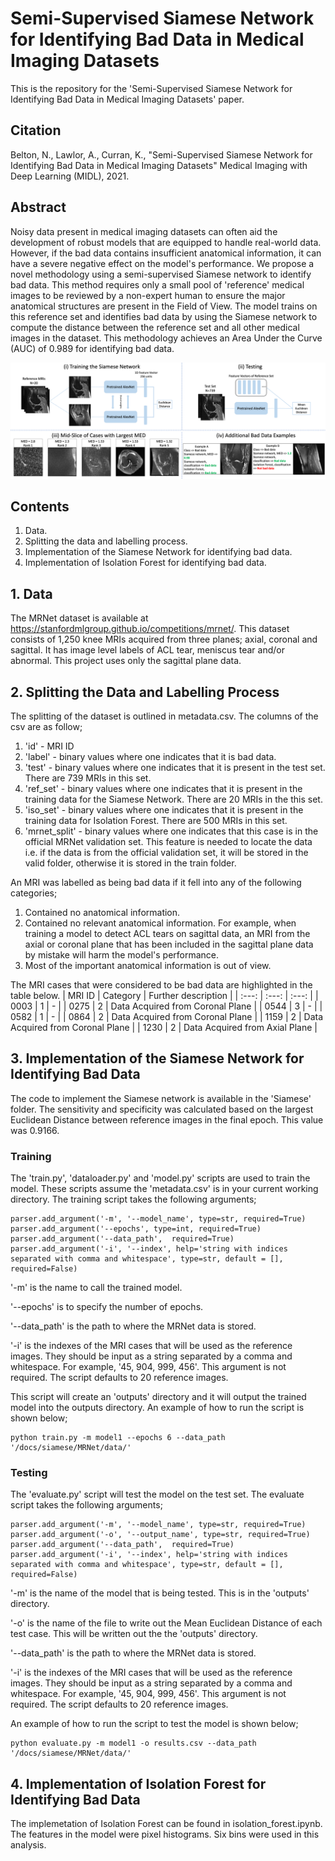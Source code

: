 # Semi-Supervised Siamese Network for Identifying Bad Data in Medical Imaging Datasets

This is the repository for the 'Semi-Supervised Siamese Network for Identifying Bad Data in Medical Imaging Datasets' paper.

## Citation 
Belton, N., Lawlor, A., Curran, K., "Semi-Supervised Siamese Network for Identifying Bad Data in Medical Imaging Datasets" Medical Imaging with Deep Learning (MIDL), 2021.

## Abstract
Noisy data present in medical imaging datasets can often aid the development of robust models that are equipped to handle real-world data. However, if the bad data contains insufficient anatomical information, it can have a severe negative effect on the model's performance. We propose a novel methodology using a semi-supervised Siamese network to identify bad data. This method requires only a small pool of 'reference' medical images to be reviewed by a non-expert human to ensure the major anatomical structures are present in the Field of View. The model trains on this reference set and identifies bad data by using the Siamese network to compute the distance between the reference set and all other medical images in the dataset. This methodology achieves an Area Under the Curve (AUC) of 0.989 for identifying bad data. 


![GitHub Logo](/Images/figure_paper.png)



## Contents
1. Data.
2. Splitting the data and labelling process.
3. Implementation of the Siamese Network for identifying bad data.
4. Implementation of Isolation Forest for identifying bad data.



## 1. Data
The MRNet dataset is available at https://stanfordmlgroup.github.io/competitions/mrnet/. This dataset consists of 1,250 knee MRIs acquired from three planes; axial, coronal and sagittal. It has image level labels of ACL tear, meniscus tear and/or abnormal. This project uses only the sagittal plane data.   


## 2. Splitting the Data and Labelling Process
The splitting of the dataset is outlined in metadata.csv. The columns of the csv are as follow;
1. 'id' - MRI ID
2. 'label' - binary values where one indicates that it is bad data.
3. 'test' - binary values where one indicates that it is present in the test set. There are 739 MRIs in this set.
4. 'ref_set' - binary values where one indicates that it is present in the training data for the Siamese Network. There are 20 MRIs in the this set.
5. 'iso_set' - binary values where one indicates that it is present in the training data for Isolation Forest. There are 500 MRIs in this set. 
6. 'mrnet_split' - binary values where one indicates that this case is in the official MRNet validation set. This feature is needed to locate the data i.e. if the data is from the official validation set, it will be stored in the valid folder, otherwise it is stored in the train folder.


An MRI was labelled as being bad data if it fell into any of the following categories;
1. Contained no anatomical information.
2. Contained no relevant anatomical information. For example, when training a model to detect ACL tears on sagittal data, an MRI from the axial or coronal plane that has been included in the sagittal plane data by mistake will harm the model's performance. 
3. Most of the important anatomical information is out of view.

The MRI cases that were considered to be bad data are highlighted in the table below.
| MRI ID | Category | Further description |
| :---: | :---: | :---: |
| 0003 | 1 | - |
| 0275 | 2 | Data Acquired from Coronal Plane |
| 0544 | 3 | - |
| 0582 | 1 | - |
| 0864 | 2 | Data Acquired from Coronal Plane |
| 1159 | 2 | Data Acquired from Coronal Plane |
| 1230 | 2 | Data Acquired from Axial Plane |

## 3. Implementation of the Siamese Network for Identifying Bad Data
The code to implement the Siamese network is available in the 'Siamese' folder. The sensitivity and specificity was calculated based on the largest Euclidean Distance between reference images in the final epoch. This value was 0.9166.


### Training
The 'train.py', 'dataloader.py' and 'model.py' scripts are used to train the model. These scripts assume the 'metadata.csv' is in your current working directory. The training script takes the following arguments;
```
parser.add_argument('-m', '--model_name', type=str, required=True)
parser.add_argument('--epochs', type=int, required=True)
parser.add_argument('--data_path',  required=True)
parser.add_argument('-i', '--index', help='string with indices separated with comma and whitespace', type=str, default = [], required=False)
```
'-m' is the name to call the trained model.

'--epochs' is to specify the number of epochs.

'--data_path' is the path to where the MRNet data is stored.

'-i' is the indexes of the MRI cases that will be used as the reference images. They should be input as a string separated by a comma and whitespace. For example, '45, 904, 999, 456'. This argument is not required. The script defaults to 20 reference images.

This script will create an 'outputs' directory and it will output the trained model into the outputs directory. An example of how to run the script is shown below;
```
python train.py -m model1 --epochs 6 --data_path '/docs/siamese/MRNet/data/'
```

### Testing
The 'evaluate.py' script will test the model on the test set. The evaluate script takes the following arguments;
```
parser.add_argument('-m', '--model_name', type=str, required=True)
parser.add_argument('-o', '--output_name', type=str, required=True)
parser.add_argument('--data_path',  required=True)
parser.add_argument('-i', '--index', help='string with indices separated with comma and whitespace', type=str, default = [], required=False)
```
'-m' is the name of the model that is being tested. This is in the 'outputs' directory.

'-o' is the name of the file to write out the Mean Euclidean Distance of each test case. This will be written out the the 'outputs' directory.

'--data_path' is the path to where the MRNet data is stored.

'-i' is the indexes of the MRI cases that will be used as the reference images. They should be input as a string separated by a comma and whitespace. For example, '45, 904, 999, 456'. This argument is not required. The script defaults to 20 reference images.

An example of how to run the script to test the model is shown below;
```
python evaluate.py -m model1 -o results.csv --data_path '/docs/siamese/MRNet/data/'
```


## 4. Implementation of Isolation Forest for Identifying Bad Data
The implemetation of Isolation Forest can be found in isolation_forest.ipynb. The features in the model were pixel histograms. Six bins were used in this analysis.

